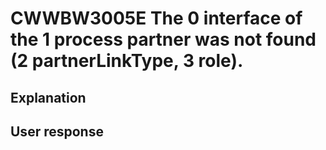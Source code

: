 # CWWBW3005E The 0 interface of the 1 process partner was not found (2 partnerLinkType, 3 role).

## Explanation

## User response